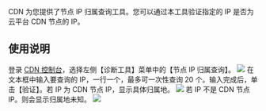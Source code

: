 CDN 为您提供了节点 IP 归属查询工具。您可以通过本工具验证指定的 IP 是否为云平台 CDN 节点的 IP。

## 使用说明
登录 [CDN 控制台](http://console.tcecqpoc.fsphere.cn/cdn)，选择左侧【诊断工具】菜单中的【节点 IP 归属查询】。
![](http://imgcache.tcecqpoc.fsphere.cn/image/mc.qcloudimg.com/static/img/24523a84b5665749ce750547be82dacb/ip_verify.png)
在文本框中输入要查询的 IP，一行一个，最多可一次性查询 20 个。输入完成后，单击【验证】。若 IP 为 CDN 节点 IP，显示具体归属地。
![](http://imgcache.tcecqpoc.fsphere.cn/image/mc.qcloudimg.com/static/img/c8c07cbe0ad1519b1e437d8ebed49177/ip_check.png)
若 IP 不是 CDN 节点 IP。则会显示归属地未知。
![](http://imgcache.tcecqpoc.fsphere.cn/image/mc.qcloudimg.com/static/img/95a3d25a56339477e0ec9fe0a4d4c89f/ip_check_no.png)